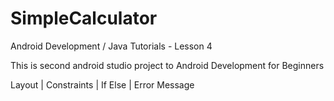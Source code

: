 # SimpleCalculator

Android Development / Java Tutorials - Lesson 4

This is second android studio project to Android Development for Beginners

Layout | Constraints | If Else | Error Message
